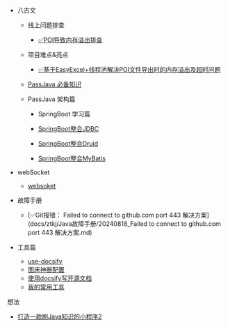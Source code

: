 - 八古文   

  - 线上问题排查

    - [✅POI导致内存溢出排查](docs/Guwen/8GuwenD/线上问题排查/✅POI导致内存溢出排查.md)

  - 项目难点&亮点

    - [✅基于EasyExcel+线程池解决POI文件导出时的内存溢出及超时问题](docs\Guwen\8GuwenD\项目难点&亮点\✅基于EasyExcel+线程池解决POI文件导出时的内存溢出及超时问题.md)

  - [PassJava 必备知识](introduction/PassJava_introduction_02.md) 

  - PassJava 架构篇 

    * SpringBoot 学习篇   

    * [SpringBoot整合JDBC](springboot-tech/spring-boot-05-data-jdbc.md)    

    * [SpringBoot整合Druid](springboot-tech/spring-boot-06-data-druid.md)  

    - [SpringBoot整合MyBatis](springboot-tech/spring-boot-07-data-mybatis.md) 

- webSocket
  - [websoket](docs/websoket/websoket.md)
- 故障手册

  - [✅Git报错： Failed to connect to github.com port 443 解决方案](docs/ztkj/Java故障手册/20240818_Failed to connect to github.com port 443 解决方案.md)

- 工具篇    

  - [use-docsify](docs/tools/use-docsify.md)    
  - [图床神器配置](tools/图床神器配置.md)    
  - [使用docsify写开源文档](tools/使用docsify写开源文档.md)    
  - [我的常用工具](tools/我的常用工具.md) 


想法 

   * [打造一款刷Java知识的小程序2](idea/打造一款刷Java知识的小程序2.md)
